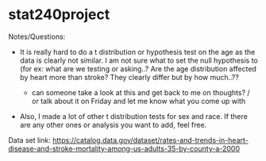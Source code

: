 # stat240project
Notes/Questions:
- It is really hard to do a t distribution or hypothesis test on the age as the data is clearly not similar. I am not sure what to set the null hypothesis to (for ex: what are we testing or asking..? Are the age distribution affected by heart more than stroke? They clearly differ but by how much..??
     - can someone take a look at this and get back to me on thoughts? / or talk about it on Friday and let me know what you come up with
     
- Also, I made a lot of other t distribution tests for sex and race. If there are any other ones or analysis you want to add, feel free. 

Data set link: https://catalog.data.gov/dataset/rates-and-trends-in-heart-disease-and-stroke-mortality-among-us-adults-35-by-county-a-2000
